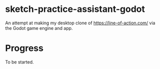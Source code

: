 # sketch-practice-assistant-godot
An attempt at making my desktop clone of https://line-of-action.com/ via the Godot game engine and app.

# Progress
To be started.
